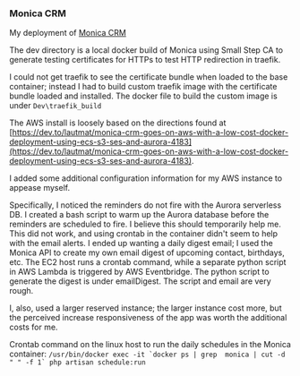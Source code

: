 ### Monica CRM
My deployment of [Monica CRM](https://www.monicahq.com/)

The dev directory is a local docker build of Monica using Small Step CA to generate testing certificates for HTTPs to test HTTP redirection in traefik.  

I could not get traefik to see the certificate bundle when loaded to the base container; instead I had to build custom traefik image with the certificate bundle loaded and installed.  The docker file to build the custom image is under ```Dev\traefik_build```

The AWS install is loosely based on the directions found at [https://dev.to/lautmat/monica-crm-goes-on-aws-with-a-low-cost-docker-deployment-using-ecs-s3-ses-and-aurora-4183](https://dev.to/lautmat/monica-crm-goes-on-aws-with-a-low-cost-docker-deployment-using-ecs-s3-ses-and-aurora-4183).  

I added some additional configuration information for my AWS instance to appease myself.  

Specifically, I noticed the reminders do not fire with the Aurora serverless DB.  I created a bash script to warm up the Aurora database before the reminders are scheduled to fire.  I believe this should temporarily help me.  This did not work, and using crontab in the container didn't seem to help with the email alerts.  I ended up wanting a daily digest email;  I used the Monica API to create my own email digest of upcoming contact, birthdays, etc.  The EC2 host runs a crontab command, while a separate python script in AWS Lambda is triggered  by AWS Eventbridge. The python script to generate the digest is under emailDigest.  The script and email are very rough.

I, also, used a larger reserved instance; the larger instance cost more, but the perceived increase responsiveness of the app was worth the additional costs for me.

Crontab command on the linux host to run the daily schedules in the Monica container: 
```/usr/bin/docker exec -it `docker ps | grep  monica | cut -d " " -f 1` php artisan schedule:run```

